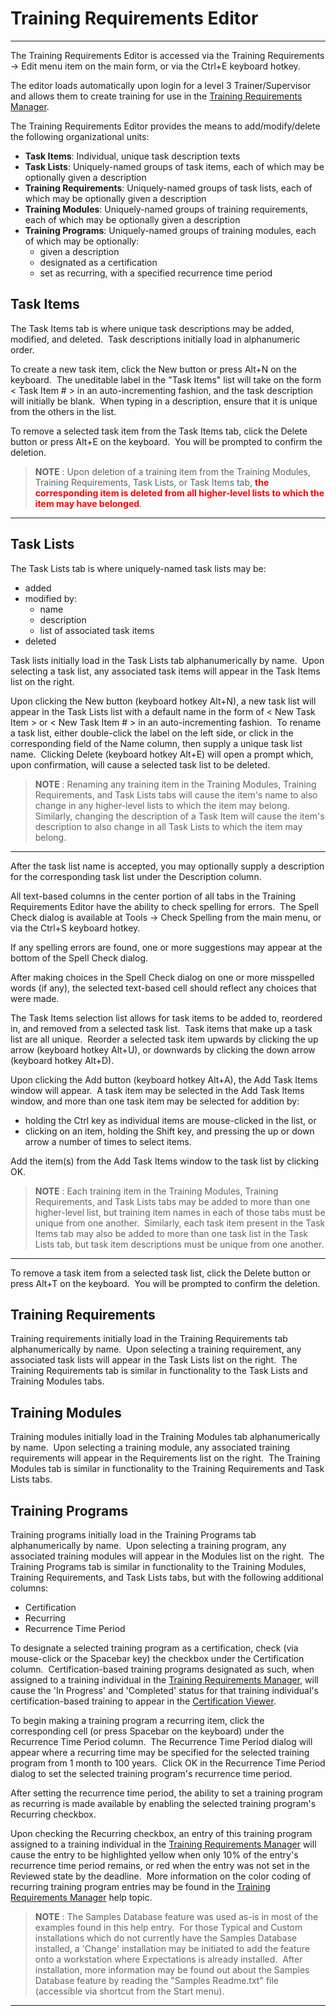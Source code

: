 # Training Requirements Editor
-----

The Training Requirements Editor is accessed via the Training Requirements -&gt; Edit menu item on the main form, or via the Ctrl+E keyboard hotkey.

The editor loads automatically upon login for a level 3 Trainer/Supervisor and allows them to create training for use in the [Training Requirements Manager](<tdmanage.md>).

The Training Requirements Editor provides the means to add/modify/delete the following organizational units:

- **Task Items**: Individual, unique task description texts
- **Task Lists**: Uniquely-named groups of task items, each of which may be optionally given a description
- **Training Requirements**: Uniquely-named groups of task lists, each of which may be optionally given a description
- **Training Modules**: Uniquely-named groups of training requirements, each of which may be optionally given a description
- **Training Programs**: Uniquely-named groups of training modules, each of which may be optionally:
    - given a description
    - designated as a certification
    - set as recurring, with a specified recurrence time period

## Task Items

The Task Items tab is where unique task descriptions may be added, modified, and deleted.&nbsp; Task descriptions initially load in alphanumeric order.

To create a new task item, click the New button or press Alt+N on the keyboard.&nbsp; The uneditable label in the "Task Items" list will take on the form &lt; Task Item # &gt; in an auto-incrementing fashion, and the task description will initially be blank.&nbsp; When typing in a description, ensure that it is unique from the others in the list.

To remove a selected task item from the Task Items tab, click the Delete button or press Alt+E on the keyboard.&nbsp; You will be prompted to confirm the deletion.

> **NOTE** : Upon deletion of a training item from the Training Modules, Training Requirements, Task Lists, or Task Items tab, <font color="#FF0000"><b>the corresponding item is deleted from all higher-level lists to which the item may have belonged</b></font>. 
-----

## Task Lists

The Task Lists tab is where uniquely-named task lists may be:

- added
- modified by:
    - name
    - description
    - list of associated task items
- deleted

Task lists initially load in the Task Lists tab alphanumerically by name.&nbsp; Upon selecting a task list, any associated task items will appear in the Task Items list on the right.

Upon clicking the New button (keyboard hotkey Alt+N), a new task list will appear in the Task Lists list with a default name in the form of &lt; New Task Item &gt; or &lt; New Task Item # &gt; in an auto-incrementing fashion.&nbsp; To rename a task list, either double-click the label on the left side, or click in the corresponding field of the Name column, then supply a unique task list name.&nbsp; Clicking Delete (keyboard hotkey Alt+E) will open a prompt which, upon confirmation, will cause a selected task list to be deleted.

> **NOTE** : Renaming any training item in the Training Modules, Training Requirements, and Task Lists tabs will cause the item's name to also change in any higher-level lists to which the item may belong.&nbsp; Similarly, changing the description of a Task Item will cause the item's description to also change in all Task Lists to which the item may belong. 
-----

After the task list name is accepted, you may optionally supply a description for the corresponding task list under the Description column.

All text-based columns in the center portion of all tabs in the Training Requirements Editor have the ability to check spelling for errors.&nbsp; The Spell Check dialog is available at Tools -&gt; Check Spelling from the main menu, or via the Ctrl+S keyboard hotkey.

If any spelling errors are found, one or more suggestions may appear at the bottom of the Spell Check dialog.

After making choices in the Spell Check dialog on one or more misspelled words (if any), the selected text-based cell should reflect any choices that were made.

The Task Items selection list allows for task items to be added to, reordered in, and removed from a selected task list.&nbsp; Task items that make up a task list are all unique.&nbsp; Reorder a selected task item upwards by clicking the up arrow (keyboard hotkey Alt+U), or downwards by clicking the down arrow (keyboard hotkey Alt+D).

Upon clicking the Add button (keyboard hotkey Alt+A), the Add Task Items window will appear.&nbsp; A task item may be selected in the Add Task Items window, and more than one task item may be selected for addition by:

- holding the Ctrl key as individual items are mouse-clicked in the list, or
- clicking on an item, holding the Shift key, and pressing the up or down arrow a number of times to select items.

Add the item(s) from the Add Task Items window to the task list by clicking OK.

> **NOTE** : Each training item in the Training Modules, Training Requirements, and Task Lists tabs may be added to more than one higher-level list, but training item names in each of those tabs must be unique from one another.&nbsp; Similarly, each task item present in the Task Items tab may also be added to more than one task list in the Task Lists tab, but task item descriptions must be unique from one another. 
-----

To remove a task item from a selected task list, click the Delete button or press Alt+T on the keyboard.&nbsp; You will be prompted to confirm the deletion.

## Training Requirements

Training requirements initially load in the Training Requirements tab alphanumerically by name.&nbsp; Upon selecting a training requirement, any associated task lists will appear in the Task Lists list on the right.&nbsp; The Training Requirements tab is similar in functionality to the Task Lists and Training Modules tabs.

## Training Modules

Training modules initially load in the Training Modules tab alphanumerically by name.&nbsp; Upon selecting a training module, any associated training requirements will appear in the Requirements list on the right.&nbsp; The Training Modules tab is similar in functionality to the Training Requirements and Task Lists tabs.

## Training Programs

Training programs initially load in the Training Programs tab alphanumerically by name.&nbsp; Upon selecting a training program, any associated training modules will appear in the Modules list on the right.&nbsp; The Training Programs tab is similar in functionality to the Training Modules, Training Requirements, and Task Lists tabs, but with the following additional columns:

- Certification
- Recurring
- Recurrence Time Period

To designate a selected training program as a certification, check (via mouse-click or the Spacebar key) the checkbox under the Certification column.&nbsp; Certification-based training programs designated as such, when assigned to a training individual in the [Training Requirements Manager](<tdmanage.md>), will cause the 'In Progress' and 'Completed' status for that training individual's certification-based training to appear in the [Certification Viewer](<tdcert.md>).

To begin making a training program a recurring item, click the corresponding cell (or press Spacebar on the keyboard) under the Recurrence Time Period column.&nbsp; The Recurrence Time Period dialog will appear where a recurring time may be specified for the selected training program from 1 month to 100 years.&nbsp; Click OK in the Recurrence Time Period dialog to set the selected training program's recurrence time period.

After setting the recurrence time period, the ability to set a training program as recurring is made available by enabling the selected training program's Recurring checkbox.

Upon checking the Recurring checkbox, an entry of this training program assigned to a training individual in the [Training Requirements Manager](<tdmanage.md>) will cause the entry to be highlighted yellow when only 10% of the entry's recurrence time period remains, or red when the entry was not set in the Reviewed state by the deadline.&nbsp; More information on the color coding of recurring training program entries may be found in the [Training Requirements Manager](<tdmanage.md>) help topic.

> **NOTE** : The Samples Database feature was used as-is in most of the examples found in this help entry.&nbsp; For those Typical and Custom installations which do not currently have the Samples Database installed, a 'Change' installation may be initiated to add the feature onto a workstation where Expectations is already installed.&nbsp; After installation, more information may be found out about the Samples Database feature by reading the "Samples Readme.txt" file (accessible via shortcut from the Start menu). 
-----